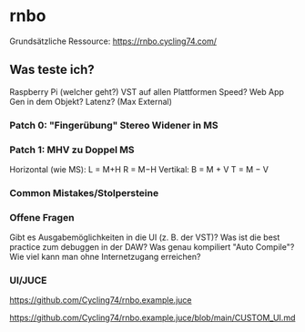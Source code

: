 # rnbo

Grundsätzliche Ressource:
https://rnbo.cycling74.com/


## Was teste ich?
Raspberry Pi (welcher geht?)
VST auf allen Plattformen
Speed?
Web App
Gen in dem Objekt?
Latenz?
(Max External)

### Patch 0: "Fingerübung" Stereo Widener in MS

### Patch 1: MHV zu Doppel MS

Horizontal (wie MS):
L = M+H 
R = M−H 
Vertikal:
B = M + V 
T = M − V



### Common Mistakes/Stolpersteine



### Offene Fragen
Gibt es Ausgabemöglichkeiten in die UI (z. B. der VST)?
Was ist die best practice zum debuggen in der DAW?
Was genau kompiliert "Auto Compile"?
Wie viel kann man ohne Internetzugang erreichen?


### UI/JUCE

https://github.com/Cycling74/rnbo.example.juce

https://github.com/Cycling74/rnbo.example.juce/blob/main/CUSTOM_UI.md

